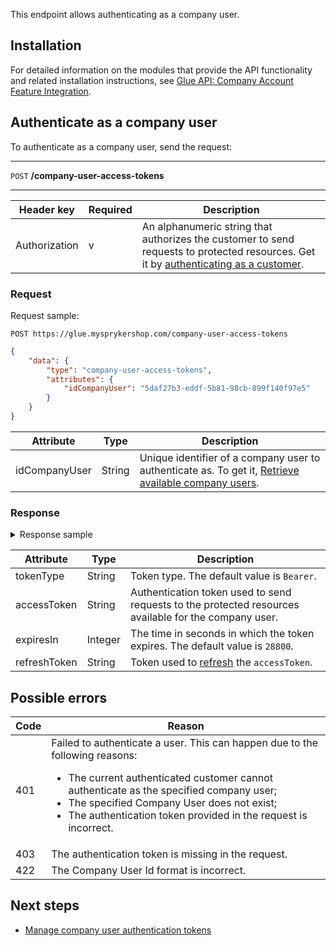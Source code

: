 This endpoint allows authenticating as a company user.

## Installation
For detailed information on the modules that provide the API functionality and related installation instructions, see [Glue API: Company Account Feature Integration](https://documentation.spryker.com/docs/glue-api-company-account-api-feature-integration).



## Authenticate as a company user

To authenticate as a company user, send the request:

***
`POST` **/company-user-access-tokens**
***

| Header key | Required | Description |
| --- | --- | --- |
| Authorization | v | An alphanumeric string that authorizes the customer to send requests to protected resources. Get it by [authenticating as a customer](https://documentation.spryker.com/authenticating-as-a-customer).  |

### Request

Request sample: 

`POST https://glue.mysprykershop.com/company-user-access-tokens`
```json
{
    "data": {
        "type": "company-user-access-tokens",
        "attributes": {
            "idCompanyUser": "5daf27b3-eddf-5b81-98cb-899f140f97e5"
        }
    }
}
```


| Attribute | Type | Description |
| --- | --- | --- |
| idCompanyUser | String | Unique identifier of a company user to authenticate as. To get it, [Retrieve available company users](https://documentation.spryker.com/docs/searching-by-company-users#retrieve-available-company-users).  |
    


### Response


<details>
    <summary>Response sample</summary>
    
```json
{
    "data": {
        "type": "company-user-access-tokens",
        "id": null,
        "attributes": {
            "tokenType": "Bearer",
            "expiresIn": 28800,
            "accessToken": "eyJ0eXAiOiJKV1QiLCJhbGciOiJSUz",
            "refreshToken": "def50200d7338763c798a0600f18e"
        },
        "links": {
            "self": "https://glue.mysprykershop.com/company-user-access-tokens"
        }
    }
}
```
    
</details>

| Attribute | Type | Description |
| --- | --- | --- |
| tokenType | String | Token type. The default value is `Bearer`. |
| accessToken | String | Authentication token used to send requests to the protected resources available for the company user. |
| expiresIn | Integer | The time in seconds in which the token expires. The default value is `28800`. |
| refreshToken | String | Token used to [refresh](https://documentation.spryker.com/docs/managing-company-user-authentication-tokens#refresh-a-company-user-authentication-token) the `accessToken`. |




## Possible errors

| Code | Reason |
| --- | --- |
| 401 | Failed to authenticate a user. This can happen due to the following reasons:<ul><li>The current authenticated customer cannot authenticate as the specified company user;</li><li>The specified Company User does not exist;</li><li>The authentication token provided in the request is incorrect.</li></ul> |
| 403 | The authentication token is missing in the request. |
| 422 | The Company User Id format is incorrect. |



 
##  Next steps

* [Manage company user authentication tokens](https://documentation.spryker.com/docs/managing-company-user-authentication-tokens)